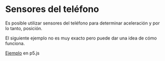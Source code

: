 # Sensores del teléfono

Es posible utilizar sensores del teléfono para determinar aceleración y por lo tanto, posición. 

El siguiente ejemplo no es muy exacto pero puede dar una idea de cómo funciona. 

[Ejemplo](https://editor.p5js.org/emilioocelotl/sketches/w7l53UvLM) en p5.js 